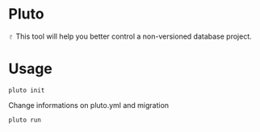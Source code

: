 # Pluto

♇ This tool will help you better control a non-versioned database project.

# Usage

```ssh
pluto init
```

Change informations on pluto.yml and migration

```sh
pluto run
```